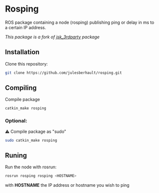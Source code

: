 # Rosping

ROS package containing a node (rosping) publishing ping or delay in ms to a certain IP address.

*This package is a fork of [jsk_3rdparty](https://github.com/jsk-ros-pkg/jsk_3rdparty/tree/master/rosping) package*

## Installation

Clone this repository:
```bash
git clone https://github.com/julesberhault/rosping.git
```

## Compiling

Compile package
```bash
catkin_make rosping
```

### Optional:
:warning: Compile package as "sudo"
```bash
sudo catkin_make rosping
```

## Runing

Run the node with rosrun:
```bash
rosrun rosping rosping <HOSTNAME>
```
with **HOSTNAME** the IP address or hostname you wish to ping
